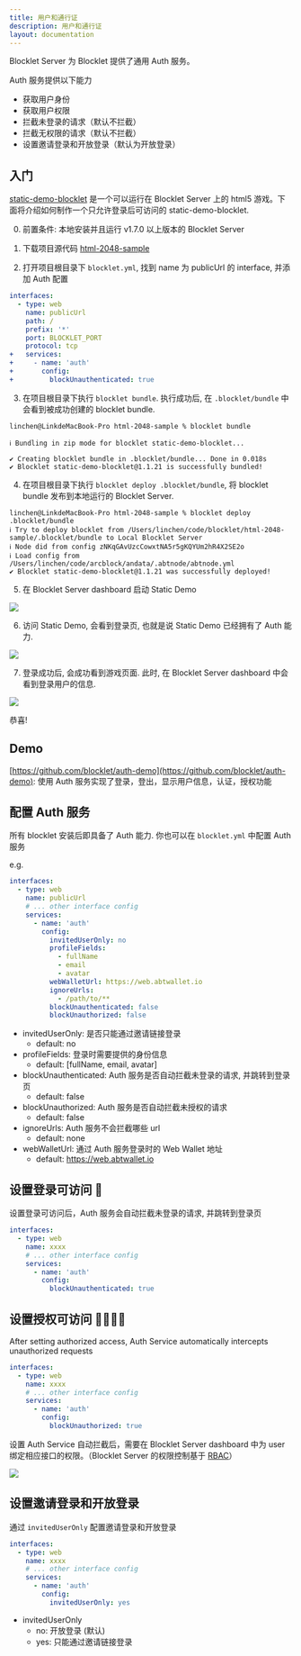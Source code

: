 ```yaml
---
title: 用户和通行证
description: 用户和通行证
layout: documentation
---
```


Blocklet Server 为 Blocklet 提供了通用 Auth 服务。

Auth 服务提供以下能力

- 获取用户身份
- 获取用户权限
- 拦截未登录的请求（默认不拦截）
- 拦截无权限的请求（默认不拦截）
- 设置邀请登录和开放登录（默认为开放登录）

## 入门

[static-demo-blocklet](https://github.com/blocklet/html-2048-sample) 是一个可以运行在 Blocklet Server 上的 html5 游戏。下面将介绍如何制作一个只允许登录后可访问的 static-demo-blocklet.

0. 前置条件: 本地安装并且运行 v1.7.0 以上版本的 Blocklet Server

1. 下载项目源代码 [html-2048-sample](https://github.com/blocklet/html-2048-sample)

2. 打开项目根目录下 `blocklet.yml`, 找到 name 为 publicUrl 的 interface, 并添加 Auth 配置

```yml
interfaces:
  - type: web
    name: publicUrl
    path: /
    prefix: '*'
    port: BLOCKLET_PORT
    protocol: tcp
+   services:
+     - name: 'auth'
+       config:
+         blockUnauthenticated: true
```

3. 在项目根目录下执行 `blocklet bundle`. 执行成功后, 在 `.blocklet/bundle` 中会看到被成功创建的 blocklet bundle.

```
linchen@LinkdeMacBook-Pro html-2048-sample % blocklet bundle

ℹ Bundling in zip mode for blocklet static-demo-blocklet...

✔ Creating blocklet bundle in .blocklet/bundle... Done in 0.018s
✔ Blocklet static-demo-blocklet@1.1.21 is successfully bundled!
```

4. 在项目根目录下执行 `blocklet deploy .blocklet/bundle`, 将 blocklet bundle 发布到本地运行的 Blocklet Server.

```
linchen@LinkdeMacBook-Pro html-2048-sample % blocklet deploy .blocklet/bundle
ℹ Try to deploy blocklet from /Users/linchen/code/blocklet/html-2048-sample/.blocklet/bundle to Local Blocklet Server
ℹ Node did from config zNKqGAvUzcCowxtNA5r5gKQYUm2hR4X2SE2o
ℹ Load config from /Users/linchen/code/arcblock/andata/.abtnode/abtnode.yml
✔ Blocklet static-demo-blocklet@1.1.21 was successfully deployed!
```

5. 在 Blocklet Server dashboard 启动 Static Demo

![](./images/static-demo-1.png)

6. 访问 Static Demo, 会看到登录页, 也就是说 Static Demo 已经拥有了 Auth 能力.

![](./images/static-demo-2.png)

7. 登录成功后, 会成功看到游戏页面. 此时, 在 Blocklet Server dashboard 中会看到登录用户的信息.

![](./images/static-demo-3.png)

恭喜!

## Demo

[https://github.com/blocklet/auth-demo](https://github.com/blocklet/auth-demo): 使用 Auth 服务实现了登录，登出，显示用户信息，认证，授权功能

## 配置 Auth 服务

所有 blocklet 安装后即具备了 Auth 能力. 你也可以在 `blocklet.yml` 中配置 Auth 服务

e.g.

```yml
interfaces:
  - type: web
    name: publicUrl
    # ... other interface config
    services:
      - name: 'auth'
        config:
          invitedUserOnly: no
          profileFields:
            - fullName
            - email
            - avatar
          webWalletUrl: https://web.abtwallet.io
          ignoreUrls:
            - /path/to/**
          blockUnauthenticated: false
          blockUnauthorized: false
```

- invitedUserOnly: 是否只能通过邀请链接登录
  - default: no
- profileFields: 登录时需要提供的身份信息
  - default: [fullName, email, avatar]
- blockUnauthenticated: Auth 服务是否自动拦截未登录的请求, 并跳转到登录页
  - default: false
- blockUnauthorized: Auth 服务是否自动拦截未授权的请求
  - default: false
- ignoreUrls: Auth 服务不会拦截哪些 url
  - default: none
- webWalletUrl: 通过 Auth 服务登录时的 Web Wallet 地址
  - default: https://web.abtwallet.io

## 设置登录可访问 

设置登录可访问后，Auth 服务会自动拦截未登录的请求, 并跳转到登录页

```yml
interfaces:
  - type: web
    name: xxxx
    # ... other interface config
    services:
      - name: 'auth'
        config:
          blockUnauthenticated: true
```

## 设置授权可访问 

After setting authorized access, Auth Service automatically intercepts unauthorized requests

```yml
interfaces:
  - type: web
    name: xxxx
    # ... other interface config
    services:
      - name: 'auth'
        config:
          blockUnauthorized: true
```

设置 Auth Service 自动拦截后，需要在 Blocklet Server dashboard 中为 user 绑定相应接口的权限。（Blocklet Server 的权限控制基于 [RBAC](https://en.wikipedia.org/wiki/Role-based_access_control)）

![](./images/permissions.png)

## 设置邀请登录和开放登录

通过 `invitedUserOnly` 配置邀请登录和开放登录

```yml
interfaces:
  - type: web
    name: xxxx
    # ... other interface config
    services:
      - name: 'auth'
        config:
          invitedUserOnly: yes
```

- invitedUserOnly
  - no: 开放登录 (默认)
  - yes: 只能通过邀请链接登录
